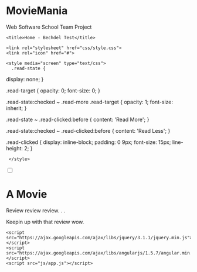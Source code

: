 # MovieMania
Web Software School Team Project
<!DOCTYPE html>
<html lang="en">

<head>
    <meta charset="utf-8">
    <meta http-equiv="x-ua-compatible" content="ie=edge">
    <meta name="viewport" content="width=device-width, initial-scale=1">

    <title>Home - Bechdel Test</title>

    <link rel="stylesheet" href="css/style.css">
    <link rel="icon" href="#">
    
    <style media="screen" type="text/css">
      .read-state {
  display: none;
}

.read-target {
  opacity: 0;
  font-size: 0;
}

.read-state:checked ~ .read-more .read-target {
  opacity: 1;
  font-size: inherit;
}

.read-state ~ .read-clicked:before {
  content: 'Read More';
}

.read-state:checked ~ .read-clicked:before {
  content: 'Read Less';
}

.read-clicked {
  display: inline-block;
  padding: 0 9px;
  font-size: 15px;
  line-height: 2;
}
    
     </style>
</head>

<body ng-app="MovieMania">
    <header-template></header-template>

<div>
  <input type="checkbox" class="read-state" id="post-2"/>

  <div class="read-more">
    <h1>A Movie</h1>
    <p>Review review review. . . </p>
    <p class="read-target">Keepin up with that review wow.</p>
  </div>
  
  <label for="post-2" class="read-clicked"></label>
</div>


    <script src="https://ajax.googleapis.com/ajax/libs/jquery/3.1.1/jquery.min.js"></script>
    <script src="https://ajax.googleapis.com/ajax/libs/angularjs/1.5.7/angular.min.js"></script>
    <script src="js/app.js"></script>
</body>

</html>
